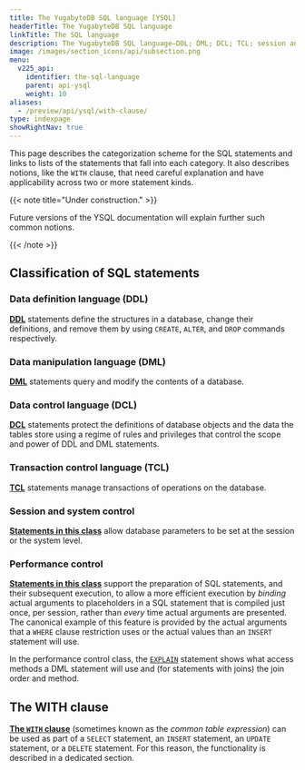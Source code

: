 ```yaml
---
title: The YugabyteDB SQL language [YSQL]
headerTitle: The YugabyteDB SQL language
linkTitle: The SQL language
description: The YugabyteDB SQL language—DDL; DML; DCL; TCL; session and system control; performance control
image: /images/section_icons/api/subsection.png
menu:
  v225_api:
    identifier: the-sql-language
    parent: api-ysql
    weight: 10
aliases:
  - /preview/api/ysql/with-clause/
type: indexpage
showRightNav: true
---
```


This page describes the categorization scheme for the SQL statements and links to lists of the statements that fall into each category. It also describes notions, like the `WITH` clause, that need careful explanation and have applicability across two or more statement kinds.

{{< note title="Under construction." >}}

Future versions of the YSQL documentation will explain further such common notions.

{{< /note >}}

## Classification of SQL statements

### Data definition language (DDL)

**[DDL](./statements/#data-definition-language-ddl)** statements define the structures in a database, change their definitions, and remove them by using `CREATE`, `ALTER`, and `DROP` commands respectively.

### Data manipulation language (DML)

**[DML](./statements/#data-manipulation-language-dml)** statements query and modify the contents of a database.

### Data control language (DCL)

**[DCL](./statements/#data-control-language-dcl)** statements protect the definitions of database objects and the data the tables store using a regime of rules and privileges that control the scope and power of DDL and DML statements.

### Transaction control language (TCL)

**[TCL](./statements/#transaction-control-language-tcl)** statements manage transactions of operations on the database.

### Session and system control

**[Statements in this class](./statements/#session-and-system-control)** allow database parameters to be set at the session or the system level.

### Performance control

**[Statements in this class](./statements/#performance-control)** support the preparation of SQL statements, and their subsequent execution, to allow a more efficient execution by _binding_ actual arguments to placeholders in a SQL statement that is compiled just once, per session, rather than _every_ time actual arguments are presented. The canonical example of this feature is provided by the actual arguments that a `WHERE` clause restriction uses or the actual values than an `INSERT` statement will use.

In the performance control class, the [`EXPLAIN`](./statements/perf_explain/) statement shows what access methods a DML statement will use and (for statements with joins) the join order and method.

## The WITH clause

**[The `WITH` clause](./with-clause/)** (sometimes known as the _common table expression_) can be used as part of a `SELECT` statement, an `INSERT` statement, an `UPDATE` statement, or a `DELETE` statement. For this reason, the functionality is described in a dedicated section.
